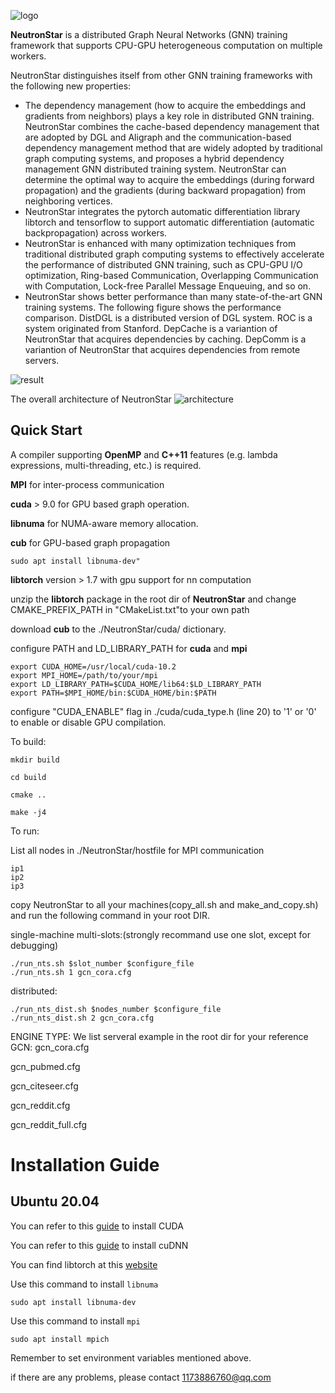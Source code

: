 ![logo](https://github.com/Wangqge/NeutronStarLite/blob/master/logo/logo.png)

**NeutronStar** is a distributed Graph Neural Networks (GNN) training framework that supports CPU-GPU heterogeneous computation on multiple workers. 

NeutronStar distinguishes itself from other GNN training frameworks with the following new properties:

 * The dependency management (how to acquire the embeddings and gradients from neighbors) plays a key role in distributed GNN training. NeutronStar combines the cache-based dependency management that are adopted by DGL and Aligraph and the communication-based dependency management method that are widely adopted by traditional graph computing systems, and proposes a hybrid dependency management GNN distributed training system. NeutronStar can determine the optimal way to acquire the embeddings (during forward propagation) and the gradients (during backward propagation) from neighboring vertices. 
 * NeutronStar integrates the pytorch automatic differentiation library libtorch and tensorflow to support automatic differentiation (automatic backpropagation) across workers. 
 * NeutronStar is enhanced with many optimization techniques from traditional distributed graph computing systems to effectively accelerate the performance of distributed GNN training, such as CPU-GPU I/O optimization, Ring-based Communication, Overlapping Communication with Computation, Lock-free Parallel Message Enqueuing, and so on.
 * NeutronStar shows better performance than many state-of-the-art GNN training systems. The following figure shows the performance comparison. DistDGL is a distributed version of DGL system. ROC is a system originated from Stanford. DepCache is a variantion of NeutronStar that acquires dependencies by caching. DepComm is a variantion of NeutronStar that acquires dependencies from remote servers.

![result](https://user-images.githubusercontent.com/11622204/157364687-39e7e4be-7494-41c2-a9f8-7835334b50ad.png)

The overall architecture of NeutronStar
![architecture](https://user-images.githubusercontent.com/11622204/157367313-275431a3-09f5-4a7c-a8eb-b86317ef6713.png)


## Quick Start

A compiler supporting **OpenMP** and **C++11** features (e.g. lambda expressions, multi-threading, etc.) is required.

**MPI** for inter-process communication 

**cuda** > 9.0 for GPU based graph operation.

**libnuma** for NUMA-aware memory allocation.

**cub** for GPU-based graph propagation

```
sudo apt install libnuma-dev"
```

**libtorch** version > 1.7 with gpu support for nn computation

unzip the **libtorch** package in the root dir of **NeutronStar** and change CMAKE_PREFIX_PATH in "CMakeList.txt"to your own path

download **cub** to the ./NeutronStar/cuda/ dictionary.


configure PATH and LD_LIBRARY_PATH for **cuda** and **mpi**
```
export CUDA_HOME=/usr/local/cuda-10.2
export MPI_HOME=/path/to/your/mpi
export LD_LIBRARY_PATH=$CUDA_HOME/lib64:$LD_LIBRARY_PATH
export PATH=$MPI_HOME/bin:$CUDA_HOME/bin:$PATH
```


configure "CUDA_ENABLE" flag in ./cuda/cuda_type.h (line 20) to '1' or '0' to enable or disable GPU compilation.


To build:
```
mkdir build

cd build

cmake ..

make -j4
```


To run:

List all nodes in ./NeutronStar/hostfile for MPI communication
```
ip1
ip2
ip3
```
copy NeutronStar to all your machines(copy_all.sh and make_and_copy.sh) and run the following command in your root DIR.

single-machine multi-slots:(strongly recommand use one slot, except for debugging)
```
./run_nts.sh $slot_number $configure_file
./run_nts.sh 1 gcn_cora.cfg
```
distributed:

```
./run_nts_dist.sh $nodes_number $configure_file
./run_nts_dist.sh 2 gcn_cora.cfg
```

ENGINE TYPE:
We list serveral example in the root dir for your reference
GCN:
gcn_cora.cfg

gcn_pubmed.cfg

gcn_citeseer.cfg

gcn_reddit.cfg

gcn_reddit_full.cfg


# Installation Guide

## Ubuntu 20.04

You can refer to this [guide](https://medium.com/@anarmammadli/how-to-install-cuda-11-4-on-ubuntu-18-04-or-20-04-63f3dee2099) to install CUDA

You can refer to this [guide](https://medium.com/geekculture/installing-cudnn-and-cuda-toolkit-on-ubuntu-20-04-for-machine-learning-tasks-f41985fcf9b2) to install cuDNN

You can find libtorch at this [website](https://pytorch.org/)

Use this command to install `libnuma`

```shell
sudo apt install libnuma-dev
```

Use this command to install `mpi`

```shell
sudo apt install mpich
```

Remember to set environment variables mentioned above.

if there are any problems, please contact 1173886760@qq.com